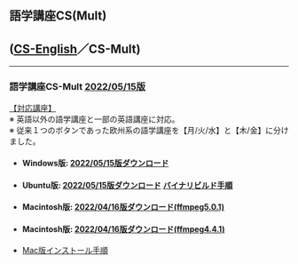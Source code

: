 ## 語学講座CS(Mult)     
## ([CS-English](https://csreviser.github.io/CS-English/)／CS-Mult)
***
### 語学講座CS-Mult [2022/05/15版](https://github.com/CSReviser/CS-Mult/releases/tag/20220515)                 
                
[【対応講座】](https://github.com/CSReviser/CS-Mult/wiki/%E5%AF%BE%E5%BF%9C%E8%AC%9B%E5%BA%A7)            
※ 英語以外の語学講座と一部の英語講座に対応。          
※ 従来１つのボタンであった欧州系の語学講座を【月/火/水】と【木/金】に分けました。              
   - #### Windows版: [2022/05/15版ダウンロード](https://github.com/CSReviser/CS-Mult/releases/download/20220515/CS-Mult-Windows-20220515.zip)                          
   - #### Ubuntu版: [2022/05/15版ダウンロード](https://github.com/CSReviser/CS-Mult/releases/download/20220515/CS-Mult-Ubuntu-qt5-20220515.zip)                [バイナリビルド手順](https://github.com/CSReviser/CS-Mult/wiki/ubuntuビルド手順)                          
   - #### Macintosh版: [2022/04/16版ダウンロード(ffmpeg5.0.1)](https://github.com/CSReviser/CS-Mult/releases/download/20220515/CS-Mult-Macintosh-20220515.dmg)
   - #### Macintosh版: [2022/04/16版ダウンロード(ffmpeg4.4.1)](https://github.com/CSReviser/CS-Mult/releases/download/20220515/CS-Mult-Macintosh-20220515-1.dmg)
   -  [Mac版インストール手順](https://github.com/CSReviser/CS-English/wiki/Mac%E7%89%88%E3%82%A4%E3%83%B3%E3%82%B9%E3%83%88%E3%83%BC%E3%83%AB%E6%89%8B%E9%A0%86)                          　　　           　　                            

